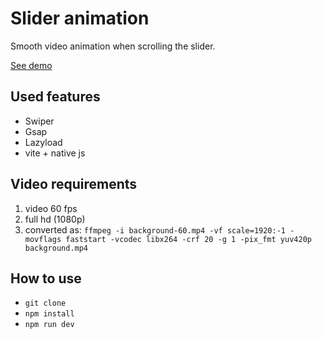 # Slider animation
Smooth video animation when scrolling the slider.

[See demo](https://systemshock89.github.io/demo-slider-animation/)

## Used features
* Swiper
* Gsap
* Lazyload
* vite + native js

## Video requirements

1. video 60 fps
2. full hd (1080p)
3. converted as: `ffmpeg -i background-60.mp4 -vf scale=1920:-1 -movflags faststart -vcodec libx264 -crf 20 -g 1 -pix_fmt yuv420p background.mp4`

## How to use

* `git clone`
* `npm install`
* `npm run dev`